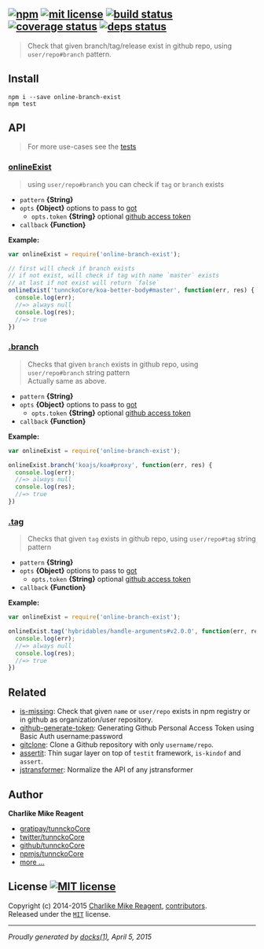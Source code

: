 ## [![npm][npmjs-img]][npmjs-url] [![mit license][license-img]][license-url] [![build status][travis-img]][travis-url] [![coverage status][coveralls-img]][coveralls-url] [![deps status][daviddm-img]][daviddm-url]

> Check that given branch/tag/release exist in github repo, using `user/repo#branch` pattern.

## Install
```
npm i --save online-branch-exist
npm test
```


## API
> For more use-cases see the [tests](./test.js)

### [onlineExist](./index.js#L30)
> using `user/repo#branch` you can check if `tag` or `branch` exists

- `pattern` **{String}**
- `opts` **{Object}** options to pass to [got](https://github.com/sindresorhus/got)
  + `opts.token` **{String}** optional [github access token](https://github.com/settings/tokens/new)
- `callback` **{Function}**

**Example:**

```js
var onlineExist = require('online-branch-exist');

// first will check if branch exists
// if not exist, will check if tag with name `master` exists
// at last if not exist will return `false`
onlineExist('tunnckoCore/koa-better-body#master', function(err, res) {
  console.log(err);
  //=> always null
  console.log(res);
  //=> true
})
```

### [.branch](./index.js#L59)
> Checks that given `branch` exists in github repo, using `user/repo#branch` string pattern  
> Actually same as above.

- `pattern` **{String}**
- `opts` **{Object}** options to pass to [got](https://github.com/sindresorhus/got)
  + `opts.token` **{String}** optional [github access token](https://github.com/settings/tokens/new)
- `callback` **{Function}**

**Example:**

```js
var onlineExist = require('online-branch-exist');

onlineExist.branch('koajs/koa#proxy', function(err, res) {
  console.log(err);
  //=> always null
  console.log(res);
  //=> true
})
```

### [.tag](./index.js#L74)
> Checks that given `tag` exists in github repo, using `user/repo#tag` string pattern

- `pattern` **{String}**
- `opts` **{Object}** options to pass to [got](https://github.com/sindresorhus/got)
  + `opts.token` **{String}** optional [github access token](https://github.com/settings/tokens/new)
- `callback` **{Function}**

**Example:**

```js
var onlineExist = require('online-branch-exist');

onlineExist.tag('hybridables/handle-arguments#v2.0.0', function(err, res) {
  console.log(err);
  //=> always null
  console.log(res);
  //=> true
})
```


## Related
- [is-missing](https://github.com/tunnckoCore/is-missing): Check that given `name` or `user/repo` exists in npm registry or in github as organization/user repository.
- [github-generate-token](https://github.com/tunnckoCore/github-generate-token): Generating Github Personal Access Token using Basic Auth username:password
- [gitclone](https://github.com/tunnckoCore/gitclone): Clone a Github repository with only `username/repo`. 
- [assertit](https://github.com/tunnckoCore/assertit): Thin sugar layer on top of `testit` framework, `is-kindof` and `assert`.
- [jstransformer](https://github.com/jstransformers/jstransformer): Normalize the API of any jstransformer


## Author
**Charlike Mike Reagent**
+ [gratipay/tunnckoCore][author-gratipay]
+ [twitter/tunnckoCore][author-twitter]
+ [github/tunnckoCore][author-github]
+ [npmjs/tunnckoCore][author-npmjs]
+ [more ...][contrib-more]


## License [![MIT license][license-img]][license-url]
Copyright (c) 2014-2015 [Charlike Mike Reagent][contrib-more], [contributors][contrib-graf].  
Released under the [`MIT`][license-url] license.


[npmjs-url]: http://npm.im/online-branch-exist
[npmjs-img]: https://img.shields.io/npm/v/online-branch-exist.svg?style=flat&label=online-branch-exist

[coveralls-url]: https://coveralls.io/r/tunnckoCore/online-branch-exist?branch=master
[coveralls-img]: https://img.shields.io/coveralls/tunnckoCore/online-branch-exist.svg?style=flat

[license-url]: https://github.com/tunnckoCore/online-branch-exist/blob/master/license.md
[license-img]: https://img.shields.io/badge/license-MIT-blue.svg?style=flat

[travis-url]: https://travis-ci.org/tunnckoCore/online-branch-exist
[travis-img]: https://img.shields.io/travis/tunnckoCore/online-branch-exist.svg?style=flat

[daviddm-url]: https://david-dm.org/tunnckoCore/online-branch-exist
[daviddm-img]: https://img.shields.io/david/tunnckoCore/online-branch-exist.svg?style=flat

[author-gratipay]: https://gratipay.com/tunnckoCore
[author-twitter]: https://twitter.com/tunnckoCore
[author-github]: https://github.com/tunnckoCore
[author-npmjs]: https://npmjs.org/~tunnckocore

[contrib-more]: http://j.mp/1stW47C
[contrib-graf]: https://github.com/tunnckoCore/online-branch-exist/graphs/contributors

***

_Proudly generated by [docks(1)](https://github.com/tunnckoCore), April 5, 2015_